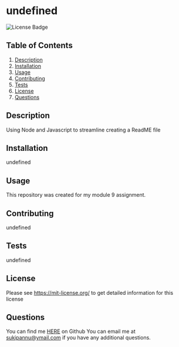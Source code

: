 # undefined
![License Badge](https://shields.io/badge/license--green)
## Table of Contents
1. [Description](#description)
2. [Installation](#installation)
3. [Usage](#usage)
4. [Contributing](#contributing)
5. [Tests](#tests)
6. [License](#license)
7. [Questions](#questions)

## Description
Using Node and Javascript to streamline creating a ReadME file 
## Installation
undefined
## Usage
This repository was created for my module 9 assignment. 
## Contributing
undefined
## Tests
undefined
## License
Please see https://mit-license.org/ to get detailed information for this license

## Questions
You can find me [HERE](https://github.com/undefined) on Github
You can email me at sukipannu@ymail.com if you have any additional questions.
